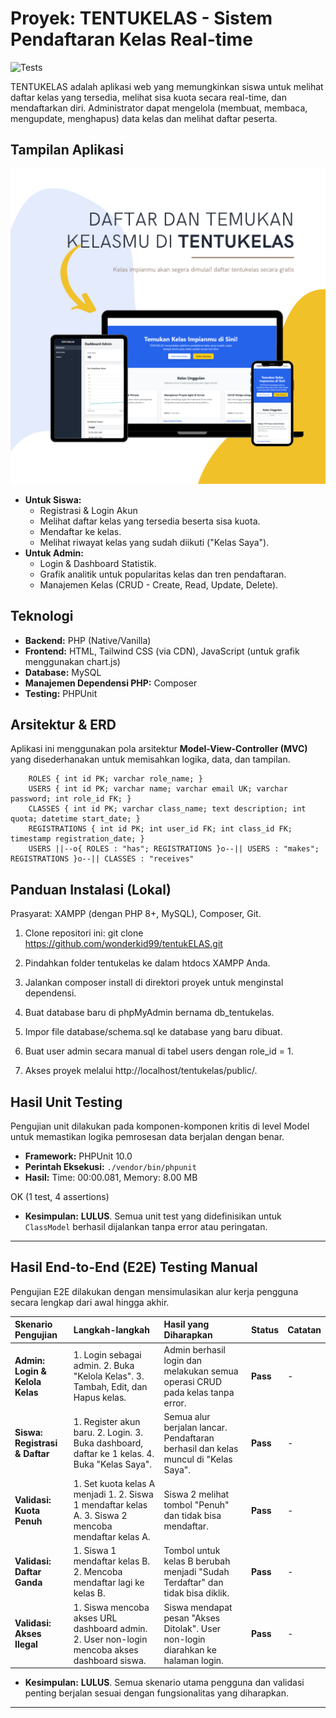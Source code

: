 # Proyek: TENTUKELAS - Sistem Pendaftaran Kelas Real-time

![Tests](https://img.shields.io/badge/Tests-Passing-brightgreen)

TENTUKELAS adalah aplikasi web yang memungkinkan siswa untuk melihat daftar kelas yang tersedia, melihat sisa kuota secara real-time, dan mendaftarkan diri. Administrator dapat mengelola (membuat, membaca, mengupdate, menghapus) data kelas dan melihat daftar peserta.

## Tampilan Aplikasi

![Screenshot Dashboard Admin](images/tentukelas-flyer.png)

- **Untuk Siswa:**
  - Registrasi & Login Akun
  - Melihat daftar kelas yang tersedia beserta sisa kuota.
  - Mendaftar ke kelas.
  - Melihat riwayat kelas yang sudah diikuti ("Kelas Saya").
- **Untuk Admin:**
  - Login & Dashboard Statistik.
  - Grafik analitik untuk popularitas kelas dan tren pendaftaran.
  - Manajemen Kelas (CRUD - Create, Read, Update, Delete).

## Teknologi

- **Backend:** PHP (Native/Vanilla)
- **Frontend:** HTML, Tailwind CSS (via CDN), JavaScript (untuk grafik menggunakan chart.js)
- **Database:** MySQL
- **Manajemen Dependensi PHP:** Composer
- **Testing:** PHPUnit

## Arsitektur & ERD

Aplikasi ini menggunakan pola arsitektur **Model-View-Controller (MVC)** yang disederhanakan untuk memisahkan logika, data, dan tampilan.

```mermaiderDiagram
    ROLES { int id PK; varchar role_name; }
    USERS { int id PK; varchar name; varchar email UK; varchar password; int role_id FK; }
    CLASSES { int id PK; varchar class_name; text description; int quota; datetime start_date; }
    REGISTRATIONS { int id PK; int user_id FK; int class_id FK; timestamp registration_date; }
    USERS ||--o{ ROLES : "has"; REGISTRATIONS }o--|| USERS : "makes"; REGISTRATIONS }o--|| CLASSES : "receives"
```

## Panduan Instalasi (Lokal)

Prasyarat: XAMPP (dengan PHP 8+, MySQL), Composer, Git.

1. Clone repositori ini: git clone https://github.com/wonderkid99/tentukELAS.git

2. Pindahkan folder tentukelas ke dalam htdocs XAMPP Anda.

3. Jalankan composer install di direktori proyek untuk menginstal dependensi.

4. Buat database baru di phpMyAdmin bernama db_tentukelas.

5. Impor file database/schema.sql ke database yang baru dibuat.

6. Buat user admin secara manual di tabel users dengan role_id = 1.

7. Akses proyek melalui http://localhost/tentukelas/public/.

## Hasil Unit Testing

Pengujian unit dilakukan pada komponen-komponen kritis di level Model untuk memastikan logika pemrosesan data berjalan dengan benar.

- **Framework:** PHPUnit 10.0
- **Perintah Eksekusi:** `./vendor/bin/phpunit`
- **Hasil:**
  Time: 00:00.081, Memory: 8.00 MB

OK (1 test, 4 assertions)

- **Kesimpulan:** **LULUS**. Semua unit test yang didefinisikan untuk `ClassModel` berhasil dijalankan tanpa error atau peringatan.

---

## Hasil End-to-End (E2E) Testing Manual

Pengujian E2E dilakukan dengan mensimulasikan alur kerja pengguna secara lengkap dari awal hingga akhir.

| Skenario Pengujian              | Langkah-langkah                                                                                     | Hasil yang Diharapkan                                                              | Status   | Catatan |
| :------------------------------ | :-------------------------------------------------------------------------------------------------- | :--------------------------------------------------------------------------------- | :------- | :------ |
| **Admin: Login & Kelola Kelas** | 1. Login sebagai admin. 2. Buka "Kelola Kelas". 3. Tambah, Edit, dan Hapus kelas.                   | Admin berhasil login dan melakukan semua operasi CRUD pada kelas tanpa error.      | **Pass** | -       |
| **Siswa: Registrasi & Daftar**  | 1. Register akun baru. 2. Login. 3. Buka dashboard, daftar ke 1 kelas. 4. Buka "Kelas Saya".        | Semua alur berjalan lancar. Pendaftaran berhasil dan kelas muncul di "Kelas Saya". | **Pass** | -       |
| **Validasi: Kuota Penuh**       | 1. Set kuota kelas A menjadi 1. 2. Siswa 1 mendaftar kelas A. 3. Siswa 2 mencoba mendaftar kelas A. | Siswa 2 melihat tombol "Penuh" dan tidak bisa mendaftar.                           | **Pass** | -       |
| **Validasi: Daftar Ganda**      | 1. Siswa 1 mendaftar kelas B. 2. Mencoba mendaftar lagi ke kelas B.                                 | Tombol untuk kelas B berubah menjadi "Sudah Terdaftar" dan tidak bisa diklik.      | **Pass** | -       |
| **Validasi: Akses Ilegal**      | 1. Siswa mencoba akses URL dashboard admin. 2. User non-login mencoba akses dashboard siswa.        | Siswa mendapat pesan "Akses Ditolak". User non-login diarahkan ke halaman login.   | **Pass** | -       |

- **Kesimpulan:** **LULUS**. Semua skenario utama pengguna dan validasi penting berjalan sesuai dengan fungsionalitas yang diharapkan.

---
